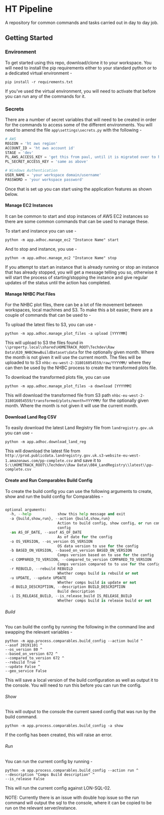 # HT Pipeline

A repository for common commands and tasks carried out in day to day job.


## Getting Started

### Environment
To get started using this repo, download/clone it to your workspace. You will
need to install the pip requirements either to your standard python or to a dedicated
virtual environment -

```
pip install -r requirements.txt
```

If you've used the virtual environment, you will need to activate that before you 
can run any of the commands for it.

### Secrets
There are a number of secret variables that will need to be created in order for the
commands to access some of the different environments. You will need to amend the 
file `app\settings\secrets.py` with the following -

```python
# AWS
REGION = 'ht aws region'
ACCOUNT_ID = 'ht aws account id'
STAGE = 'dev'
PL_AWS_ACCESS_KEY = 'get this from paul, until it is migrated over to ht'
PL_SECRET_ACCESS_KEY = 'same as above'

# Windows Authentication
USER_NAME = 'your workspace domain/username'
PASSWORD = 'your workspace password'
```

Once that is set up you can start using the application features as shown below.

#### Manage EC2 Instances

It can be common to start and stop instances of AWS EC2 instances so there are some common commands that can be 
used to manage these.

To start and instance you can use -

`python -m app.adhoc.manage_ec2 "Instance Name" start`

And to stop and instance, you use -

`python -m app.adhoc.manage_ec2 "Instance Name" stop`

If you attempt to start an instance that is already running or stop an instance that has already 
stopped, you will get a message telling you so, otherwise it will start the process of starting/stopping
the instance and give regular updates of the status until the action has completed.


#### Manage NHBC Plot Files

For the NHBC plot files, there can be a lot of file movement between workspaces, local machines and S3. To
make this a bit easier, there are a couple of commands that can be used to -

To upload the latest files to S3, you can use -

`python -m app.adhoc.manage_plot_files -a upload [YYYYMM]`

This will upload to S3 the files found in `\\property.local\shared\HOMETRACK_ROOT\Techdev\Raw Data\020_NHBCNewBuildDataset\data`
for the optionally given month. Where the month is not given it will use the current month.
The files will be uploaded to to S3 `nhbc-eu-west-2-318016054559/raw/YYYYMM/` where they can then be used by the NHBC
process to create the transformed plots file.

To download the transformed plots file, you can use

`python -m app.adhoc.manage_plot_files -a download [YYYYMM]`

This will download the transformed file from S3 path `nhbc-eu-west-2-318016054559/transformed/plots/month=YYYYMM/`
for the optionally given month. Where the month is not given it will use the current month.


#### Download Land Reg CSV

To easily download the latest Land Registry file from `landregistry.gov.uk` you can use -

`python -m app.adhoc.download_land_reg`

This will download the latest file from `http://prod.publicdata.landregistry.gov.uk.s3-website-eu-west-1.amazonaws.com/pp-complete.csv`
and save it to `S:\\HOMETRACK_ROOT\\Techdev\\Raw Data\\084_LandRegistry\\latest\\pp-complete.csv`


#### Create and Run Comparables Build Config

To create the build config you can use the following arguments to create, show and run the build config
for Comparables -


```python -m app.process.comparables.build_config

optional arguments:
  -h, --help            show this help message and exit
  -a {build,show,run}, --action {build,show,run}
                        Action to build config, show config, or run comps
                        config
  -as AS_OF_DATE, --asof AS_OF_DATE
                        As of date for the config
  -o OS_VERSION, --os_version OS_VERSION
                        OS data version to use for the config
  -b BASED_ON_VERSION, --based_on_version BASED_ON_VERSION
                        Comps version based on to use for the config
  -c COMPARED_TO_VERSION, --compared_to_version COMPARED_TO_VERSION
                        Comps version compared to to use for the config
  -r REBUILD, --rebuild REBUILD
                        Whether comps build is rebuild or not
  -u UPDATE, --update UPDATE
                        Whether comps build is update or not
  -d BUILD_DESCRIPTION, --description BUILD_DESCRIPTION
                        Build description
  -i IS_RELEASE_BUILD, --is_release_build IS_RELEASE_BUILD
                        Whether comps build is release build or not
```

###### Build
You can build the config by running the following in the command line and swapping the relevant variables -
```
python -m app.process.comparables.build_config --action build ^
--asof 20191101 ^
--os_version 80 ^
--based_on_version 672 ^
--compared_to_version 672 ^
--rebuild True ^
--update False ^
--geo_service False
```

This will save a local version of the build configuration as well as output it to the console.
You will need to run this before you can run the config.


###### Show

This will output to the console the current saved config that was run by the build command.

`python -m app.process.comparables.build_config -a show`

If the config has been created, this will raise an error.


###### Run

You can run the current config by running -

```
python -m app.process.comparables.build_config --action run ^
--description "Comps Build description" ^
--is_release False
```

This will run the current config against LON-SQL-02.

NOTE: Currently there is an issue with double hop issue so the run command will output the sql to
the console, where it can be copied to be run on the relevant server/instance.